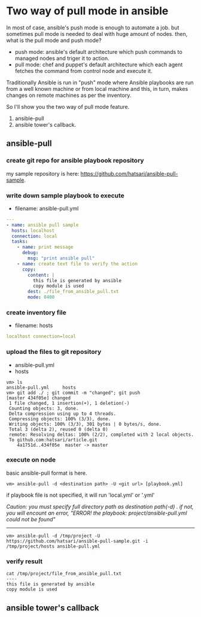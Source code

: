 # Two way of pull mode in ansible
In most of case, ansible's push mode is enough to automate a job. but sometimes pull mode is needed to deal with huge amount of nodes.
then, what is the pull mode and push mode?
- push mode: ansible's default architecture which push commands to managed nodes and triger it to action.
- pull mode: chef and puppet's default architecture which each agent fetches the command from control node and execute it.

Traditionally Ansible is run in "push" mode where Ansible playbooks are run from a well known machine or from local machine and this, in turn, makes changes on remote machines as per the inventory.

So I'll show you the two way of pull mode feature. 
  1. ansible-pull
  1. ansible tower's callback.
## ansible-pull
### create git repo for ansible playbook repository
my sample repository is here: https://github.com/hatsari/ansible-pull-sample.

### write down sample playbook to execute
  - filename: ansible-pull.yml
```yaml
---
- name: ansible pull sample
  hosts: localhost
  connection: local
  tasks:
    - name: print message
      debug:
        msg: "print ansible pull"
    - name: create text file to verify the action
      copy:
        content: |
          this file is generated by ansible
          copy module is used
        dest: ./file_from_ansible_pull.txt
        mode: 0400
```

### create inventory file
  - filename: hosts
```yaml
localhost connection=local
```

### upload the files to git repository
  - ansible-pull.yml
  - hosts
  
```shell
vm> ls 
ansible-pull.yml     hosts
vm> git add ./ ; git commit -m "changed"; git push
[master 434f05e] changed
 1 file changed, 1 insertion(+), 1 deletion(-)
 Counting objects: 3, done.
 Delta compression using up to 4 threads.
 Compressing objects: 100% (3/3), done.
 Writing objects: 100% (3/3), 301 bytes | 0 bytes/s, done.
 Total 3 (delta 2), reused 0 (delta 0)
 remote: Resolving deltas: 100% (2/2), completed with 2 local objects.
 To github.com:hatsari/article.git
    4a1751d..434f05e  master -> master
```
### execute on node
basic ansible-pull format is here.
```shell
vm> ansible-pull -d <destination path> -U <git url> [playbook.yml]
```
if playbook file is not specified, it will run 'local.yml' or '<hostname>.yml'

*Caution: you must specify full directory path as destination path(-d) . if not, you will encount an error, "ERROR! the playbook: project/ansible-pull.yml could not be found"*

----
```shell
vm> ansible-pull -d /tmp/project -U https://github.com/hatsari/ansible-pull-sample.git -i /tmp/project/hosts ansible-pull.yml
```
### verify result
```shell
cat /tmp/project/file_from_ansible_pull.txt
----
this file is generated by ansible
copy module is used
```
## ansible tower's callback
